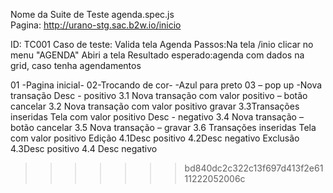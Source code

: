 
Nome da Suite de Teste	agenda.spec.js		
Pagina: http://urano-stg.sac.b2w.io/inicio		
	
			

ID: TC001
Caso de teste: Valida tela Agenda
Passos:Na tela /inio clicar no menu "AGENDA"	Abiri a tela
Resultado esperado:agenda com dados na grid, caso tenha agendamentos

01 -Pagina inicial- 
 02-Trocando de cor-
-Azul para preto
03 – pop up -Nova transação
Desc - positivo
3.1 Nova transação com valor positivo – botão cancelar
3.2 Nova transação com valor positivo gravar
3.3Transações inseridas Tela com valor positivo
Desc - negativo
3.4 Nova transação – botão cancelar
3.5 Nova transação – gravar
3.6 Transações inseridas Tela com valor positivo
Edição 
4.1Desc positivo
4.2Desc negativo
Exclusão
4.3Desc positivo
4.4 Desc negativo

		 
>>>>>>> bd840dc2c322c13f697d413f2e6111222052006c
